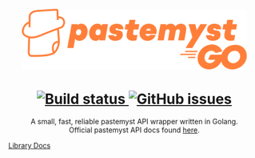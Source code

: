 <p align="center">
    <a href="https://paste.myst.rs/">
        <img width="450" src="logo.svg" alt="Logo" /><br>
    </a>
</p>

<h1 align="center"> 
    <a href="https://github.com/WaifuShork/pastemyst-go/actions">
        <img alt="Build status" src="https://img.shields.io/github/workflow/status/WaifuShork/pastemyst-go/Go?label=BUILD%20STATUS&logo=github&style=for-the-badge">
    </a>
    <a href="https://github.com/WaifuShork/pastemyst-go/issues">
        <img alt="GitHub issues" src="https://img.shields.io/github/issues/WaifuShork/pastemyst-go?style=for-the-badge&logo=github">
    </a>
</h1>

<p align="center">
A small, fast, reliable pastemyst API wrapper written in Golang. </br>
Official pastemyst API docs found <a href="https://paste.myst.rs/api-docs/index">here</a>.
</p>

[Library Docs](docs/README.md)